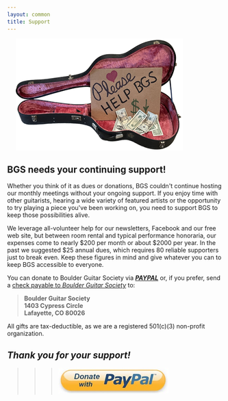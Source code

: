 ```yaml
---
layout: common
title: Support
---
```


<p><img src="/pics/HelpBGS.png" alt="HelpBGS" style="margin-left: 20px;"></p>

## BGS needs your continuing support! ##

Whether you think of it as dues or donations, BGS couldn't continue hosting our monthly meetings without your ongoing support.  If you enjoy time with other guitarists, hearing a wide variety of featured artists or the opportunity to try playing a piece you've been working on, you need to support BGS to keep those possibilities alive.

We leverage all-volunteer help for our newsletters, Facebook and our free web site, but between room rental and typical performance honoraria, our expenses come to nearly $200 per month or about $2000 per year.  In the past we suggested $25 annual dues, which requires 80 reliable supporters just to break even.  Keep these figures in mind and give whatever you can to keep BGS accessible to everyone.

You can donate to Boulder Guitar Society via [___PAYPAL___](https://www.paypal.com/cgi-bin/webscr?cmd=_s-xclick&hosted_button_id=JKWLNJNF42PY6) or, if you prefer, send a <ins>check payable to _Boulder Guitar Society_</ins> to:
>   __Boulder Guitar Society__  
>   __1403 Cypress Circle__  
>   __Lafayette, CO 80026__

All gifts are tax-deductible, as we are a registered 501(c)(3) non-profit organization.  
## _Thank you for your support!_ ##

>>> [![PayPal](/pics/362f7467-e8d5-4d62-bb31-81c8159459a0.jpg)](https://www.paypal.com/cgi-bin/webscr?cmd=_s-xclick&hosted_button_id=JKWLNJNF42PY6)
